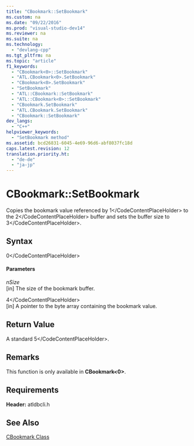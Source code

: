 ```yaml
---
title: "CBookmark::SetBookmark"
ms.custom: na
ms.date: "09/22/2016"
ms.prod: "visual-studio-dev14"
ms.reviewer: na
ms.suite: na
ms.technology: 
  - "devlang-cpp"
ms.tgt_pltfrm: na
ms.topic: "article"
f1_keywords: 
  - "CBookmark<0>::SetBookmark"
  - "ATL.CBookmark<0>.SetBookmark"
  - "CBookmark<0>.SetBookmark"
  - "SetBookmark"
  - "ATL::CBookmark::SetBookmark"
  - "ATL::CBookmark<0>::SetBookmark"
  - "CBookmark.SetBookmark"
  - "ATL.CBookmark.SetBookmark"
  - "CBookmark::SetBookmark"
dev_langs: 
  - "C++"
helpviewer_keywords: 
  - "SetBookmark method"
ms.assetid: bcd26831-6045-4e69-96d6-abf8037fc18d
caps.latest.revision: 12
translation.priority.ht: 
  - "de-de"
  - "ja-jp"
---
```

# CBookmark::SetBookmark
Copies the bookmark value referenced by <CodeContentPlaceHolder>1\</CodeContentPlaceHolder> to the <CodeContentPlaceHolder>2\</CodeContentPlaceHolder> buffer and sets the buffer size to <CodeContentPlaceHolder>3\</CodeContentPlaceHolder>.  
  
## Syntax  
  
<CodeContentPlaceHolder>0\</CodeContentPlaceHolder>  
#### Parameters  
 *nSize*  
 [in] The size of the bookmark buffer.  
  
 <CodeContentPlaceHolder>4\</CodeContentPlaceHolder>  
 [in] A pointer to the byte array containing the bookmark value.  
  
## Return Value  
 A standard <CodeContentPlaceHolder>5\</CodeContentPlaceHolder>.  
  
## Remarks  
 This function is only available in **CBookmark\<0>**.  
  
## Requirements  
 **Header:** atldbcli.h  
  
## See Also  
 [CBookmark Class](../vs140/cbookmark-class.md)